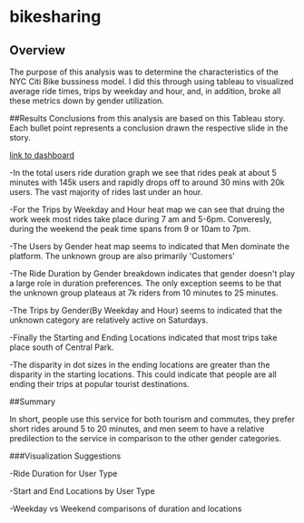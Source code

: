 # bikesharing

## Overview

The purpose of this analysis was to determine the characteristics of the NYC Citi Bike bussiness model. 
I did this through using tableau to visualized average ride times, trips by weekday and hour, and, in addition, broke all these metrics down by gender utilization.    

##Results
Conclusions from this analysis are based on this Tableau story.
Each bullet point represents a conclusion drawn the respective slide in the story.

[link to dashboard](https://public.tableau.com/app/profile/jake.wellman/viz/Module14Challenge_16404314308270/NYCCitiBikeStory?publish=yes "link to dashboard")

-In the total users ride duration graph we see that rides peak at about 5 minutes with 145k users and rapidly drops off to around 30 mins with 20k users. The vast majority of rides last under an hour.

-For the Trips by Weekday and Hour heat map we can see that druing the work week most rides take place during 7 am and 5-6pm. Converesly, during the weekend the peak time spans from 9 or 10am to 7pm.

-The Users by Gender heat map seems to indicated that Men dominate the platform. The unknown group are also primarily 'Customers'

-The Ride Duration by Gender breakdown indicates that gender doesn't play a large role in duration preferences. The only exception seems to be that the unknown group plateaus at 7k riders from 10 minutes to 25 minutes.

-The Trips by Gender(By Weekday and Hour) seems to indicated that the unknown category are relatively active on Saturdays.

-Finally the Starting and Ending Locations indicated that most trips take place south of Central Park.
     
-The disparity in dot sizes in the ending locations are greater than the disparity in the starting locations. This could indicate that people are all ending their trips at popular tourist destinations.


##Summary

In short, people use this service for both tourism and commutes, they prefer short rides around 5 to 20 minutes, and men seem to have a relative predilection to the service in comparison to the other gender categories.

###Visualization Suggestions

-Ride Duration for User Type

-Start and End Locations by User Type

-Weekday vs Weekend comparisons of duration and locations

